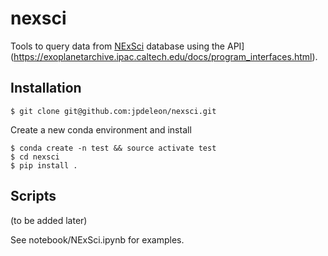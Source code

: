 # nexsci
Tools to query data from [NExSci](https://exoplanetarchive.ipac.caltech.edu) database using the API](https://exoplanetarchive.ipac.caltech.edu/docs/program_interfaces.html).

## Installation
```shell
$ git clone git@github.com:jpdeleon/nexsci.git
```

Create a new conda environment and install
```shell
$ conda create -n test && source activate test
$ cd nexsci
$ pip install .
```
## Scripts
(to be added later)

See notebook/NExSci.ipynb for examples.
